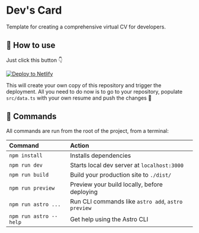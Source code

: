 # Dev's Card

Template for creating a comprehensive virtual CV for developers.

## 🚀 How to use

Just click this button 👇

[![Deploy to Netlify](https://www.netlify.com/img/deploy/button.svg)](https://app.netlify.com/start/deploy?repository=https://github.com/KonradSzwarc/devscard#NODE_VERSION=16)

This will create your own copy of this repository and trigger the deployment. All you need to do now is to go to your repository, populate `src/data.ts` with your own resume and push the changes 🔼

## 🧞 Commands

All commands are run from the root of the project, from a terminal:

| Command                | Action                                             |
| :--------------------- | :------------------------------------------------- |
| `npm install`          | Installs dependencies                              |
| `npm run dev`          | Starts local dev server at `localhost:3000`        |
| `npm run build`        | Build your production site to `./dist/`            |
| `npm run preview`      | Preview your build locally, before deploying       |
| `npm run astro ...`    | Run CLI commands like `astro add`, `astro preview` |
| `npm run astro --help` | Get help using the Astro CLI                       |
